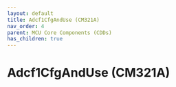 ```yaml
---
layout: default
title: Adcf1CfgAndUse (CM321A)
nav_order: 4
parent: MCU Core Components (CDDs)
has_children: true
---
```

# Adcf1CfgAndUse (CM321A)

